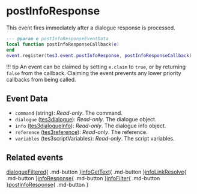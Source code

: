 # postInfoResponse
<div class="search_terms" style="display: none">postinforesponse</div>

<!---
	This file is autogenerated. Do not edit this file manually. Your changes will be ignored.
	More information: https://github.com/MWSE/MWSE/tree/master/docs
-->

This event fires immediately after a dialogue response is processed.

```lua
--- @param e postInfoResponseEventData
local function postInfoResponseCallback(e)
end
event.register(tes3.event.postInfoResponse, postInfoResponseCallback)
```

!!! tip
	An event can be claimed by setting `e.claim` to `true`, or by returning `false` from the callback. Claiming the event prevents any lower priority callbacks from being called.

## Event Data

* `command` (string): *Read-only*. The command.
* `dialogue` ([tes3dialogue](../../types/tes3dialogue)): *Read-only*. The dialogue object.
* `info` ([tes3dialogueInfo](../../types/tes3dialogueInfo)): *Read-only*. The dialogue info object.
* `reference` ([tes3reference](../../types/tes3reference)): *Read-only*. The reference.
* `variables` (tes3scriptVariables): *Read-only*. The script variables.


## Related events

[dialogueFiltered](../dialogueFiltered/){ .md-button }[infoGetText](../infoGetText/){ .md-button }[infoLinkResolve](../infoLinkResolve/){ .md-button }[infoResponse](../infoResponse/){ .md-button }[infoFilter](../infoFilter/){ .md-button }[postInfoResponse](../postInfoResponse/){ .md-button }

